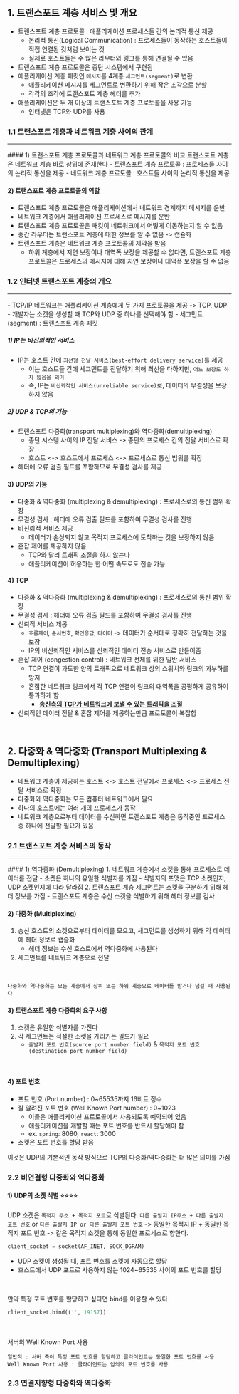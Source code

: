 ## 1. 트랜스포트 계층 서비스 및 개요

- 트랜스포트 계층 프로토콜 : 애플리케이션 프로세스들 간의 논리적 통신 제공
    - 논리적 통신(Logical Communication) : 프로세스들이 동작하는 호스트들이 직접 연결된 것처럼 보이는 것
    - 실제로 호스트들은 수 많은 라우터와 링크를 통해 연결될 수 있음
- 트랜스포트 계층 프로토콜은 종단 시스템에서 구현됨
- 애플리케이션 계층 패킷인 `메시지`를 4계층 `세그먼트(segment)`로 변환
    - 애플리케이션 메시지를 세그먼트로 변환하기 위해 작은 조각으로 분할
    - 각각의 조각에 트랜스포트 계층 헤더를 추가
- 애플리케이션은 두 개 이상의 트랜스포트 계층 프로토콜을 사용 가능
    - 인터넷은 TCP와 UDP를 사용

### 1.1 트랜스포트 계층과 네트워크 계층 사이의 관계
<hr>
#### 1) 트랜스포트 계층 프로토콜과 네트워크 계층 프로토콜의 비교
트랜스포트 계층은 네트워크 계층 바로 상위에 존재한다
- 트랜스포트 계층 프로토콜 : 프로세스들 사이의 논리적 통신을 제공
- 네트워크 계층 프로토콜 : 호스트들 사이의 논리적 통신을 제공

#### 2) 트랜스포트 계층 프로토콜의 역할
- 트랜스포트 계층 프로토콜은 애플리케이션에서 네트워크 경계까지 메시지를 운반
- 네트워크 계층에서 애플리케이션 프로세스로 메시지를 운반
- 트랜스포트 계층 프로토콜은 패킷이 네트워크에서 어떻게 이동하는지 알 수 없음
- 중간 라우터는 트랜스포트 계층에 대한 정보를 알 수 없음 -> 캡슐화
- 트랜스포트 계층은 네트워크 계층 프로토콜의 제약을 받음
    - 하위 계층에서 지연 보장이나 대역폭 보장을 제공할 수 없다면, 트랜스포트 계층 프로토콜은 프로세스의 메시지에 대해 지연 보장이나 대역폭 보장을 할 수 없음

### 1.2 인터넷 트랜스포트 계층의 개요
<hr>
- TCP/IP 네트워크는 애플리케이션 계층에게 두 가지 프로토콜을 제공 -> TCP, UDP
    - 개발자는 소켓을 생성할 때 TCP와 UDP 중 하나를 선택해야 함
- 세그먼트(segment) : 트랜스포트 계층 패킷

##### 1) IP는 비신뢰적인 서비스
- IP는 호스트 간에 `최선형 전달 서비스(best-effort delivery service)`를 제공
    - 이는 호스트들 간에 세그먼트를 전달하기 위해 최선을 다하지만, `어느 보장도 하지 않음을 의미`
    - 즉, IP는 `비신뢰적인 서비스(unreliable service)`로, 데이터의 무결성을 보장하지 않음

##### 2) UDP & TCP의 기능
- 트랜스포트 다중화(transport multiplexing)와 역다중화(demultiplexing)
    - 종단 시스템 사이의 IP 전달 서비스 -> 종단의 프로세스 간의 전달 서비스로 확장
    - 호스트 <-> 호스트에서 프로세스 <-> 프로세스로 통신 범위를 확장
- 헤더에 오류 검출 필드를 포함하므로 무결성 검사를 제공

#### 3) UDP의 기능
- 다중화 & 역다중화 (multiplexing & demultiplexing) : 프로세스로의 통신 범위 확장
- 무결성 검사 : 헤더에 오류 검출 필드를 포함하여 무결성 검사를 진행
- 비신뢰적 서비스 제공
    - 데이터가 손상되지 않고 목적지 프로세스에 도착하는 것을 보장하지 않음
- 혼잡 제어를 제공하지 않음
    - TCP와 달리 트래픽 조절을 하지 않는다
    - 애플리케이션이 허용하는 한 어떤 속도로도 전송 가능

#### 4) TCP
- 다중화 & 역다중화 (multiplexing & demultiplexing) : 프로세스로의 통신 범위 확장
- 무결성 검사 : 헤더에 오류 검출 필드를 포함하여 무결성 검사를 진행
- 신뢰적 서비스 제공
    - `흐름제어`, `순서번호`, `확인응답`, `타이머` -> 데이터가 순서대로 정확히 전달하는 것을 보장
    - IP의 비신뢰적인 서비스를 신뢰적인 데이터 전송 서비스로 만들어줌
- 혼잡 제어 (congestion control) : 네트워크 전체를 위한 일반 서비스
    - TCP 연결이 과도한 양의 트래픽으로 네트워크 상의 스위치와 링크의 과부하를 방지
    - 혼잡한 네트워크 링크에서 각 TCP 연결이 링크의 대역폭을 공평하게 공유하여 통과하게 함
        - <b><u>송신측의 TCP가 네트워크에 보낼 수 있는 트래픽을 조절</u></b>
- 신뢰적인 데이터 전달 & 혼잡 제어를 제공하는만큼 프로토콜이 복잡함

<br>

## 2. 다중화 & 역다중화 (Transport Multiplexing & Demultiplexing)
- 네트워크 계층이 제공하는 호스트 <-> 호스트 전달에서 프로세스 <-> 프로세스 전달 서비스로 확장
- 다중화와 역다중화는 모든 컴퓨터 네트워크에서 필요
- 하나의 호스트에는 여러 개의 프로세스가 동작
- 네트워크 계층으로부터 데이터를 수신하면 트랜스포트 계층은 동작중인 프로세스 중 하나에 전달할 필요가 있음

### 2.1 트랜스포트 계층 서비스의 동작
<hr>
#### 1) 역다중화 (Demultiplexing)
1. 네트워크 계층에서 소켓을 통해 프로세스로 데이터를 전달
    - 소켓은 하나의 유일한 식별자를 가짐
    - 식별자의 포맷은 TCP 소켓인지, UDP 소켓인지에 따라 달라짐
2. 트랜스포트 계층 세그먼트는 소켓을 구분하기 위해 헤더 정보를 가짐
    - 트랜스포트 계층은 수신 소켓을 식별하기 위해 헤더 정보를 검사

#### 2) 다중화 (Multiplexing)
1. 송신 호스트의 소켓으로부터 데이터를 모으고, 세그먼트를 생성하기 위해 각 데이터에 헤더 정보로 캡슐화
    - 헤더 정보는 수신 호스트에서 역다중화에 사용된다
2. 세그먼트를 네트워크 계층으로 전달

<br>

```
다중화와 역다중화는 모든 계층에서 상위 또는 하위 계층으로 데이터를 받거나 넘길 때 사용된다
```

#### 3) 트랜스포트 계층 다중화의 요구 사항
1. 소켓은 유일한 식별자를 가진다
2. 각 세그먼트는 적절한 소켓을 가리키는 필드가 필요
    - `출발지 포트 번호(source port number field)` & `목적지 포트 번호(destination port number field)`

<br>

#### 4) 포트 번호
- 포트 번호 (Port number) : 0~65535까지 16비트 정수
- 잘 알려진 포트 번호 (Well Known Port number) : 0~1023
    - 이들은 애플리케이션 프로토콜에서 사용되도록 예약되어 있음
    - 애플리케이션을 개발할 때는 포트 번호를 반드시 할당해야 함
    - ex. `spring`: 8080, `react`: 3000
- 소켓은 포트 번호를 할당 받음

이것은 UDP의 기본적인 동작 방식으로 TCP의 다중화/역다중화는 더 많은 의미를 가짐

### 2.2 비연결형 다중화와 역다중화
#### 1) UDP의 소켓 식별 ⭐️⭐️⭐️⭐️
UDP 소켓은 `목적지 주소 + 목적지 포트`로 식별된다.
`다른 출발지 IP주소 + 다른 출발지 포트 번호` or `다른 출발지 IP or 다른 출발지 포트 번호` -> 동일한 목적지 IP + 동일한 목적지 포트 번호 -> 같은 목적지 소켓을 통해 동일한 프로세스로 향한다.
```python
client_socket = socket(AF_INET, SOCK_DGRAM)
```
- UDP 소켓이 생성될 때, 포트 번호를 소켓에 자동으로 할당
- 호스트에서 UDP 포트로 사용하지 않는 1024~65535 사이의 포트 번호를 할당

<br>

만약 특정 포트 번호를 할당하고 싶다면 bind를 이용할 수 있다
```python
client_socket.bind(('', 19157))
```

<br><br>
서버의 Well Known Port 사용

```
일반적 : 서버 측이 특정 포트 번호를 할당하고 클라이언트는 동일한 포트 번호를 사용
Well Known Port 사용 : 클라이언트는 임의의 포트 번호를 사용
```




### 2.3 연결지향형 다중화와 역다중화
